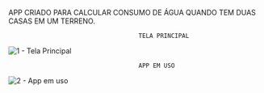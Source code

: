 APP CRIADO PARA CALCULAR CONSUMO DE ÁGUA QUANDO TEM DUAS CASAS EM UM TERRENO. 


                                        TELA PRINCIPAL
![1 - Tela Principal](https://github.com/user-attachments/assets/7dcd8461-bd2f-4baa-a2eb-b11f29d1295b)


                                        APP EM USO
![2 - App em uso](https://github.com/user-attachments/assets/fead6e0e-c6c1-43b8-85c0-f906b94bbaf2)

